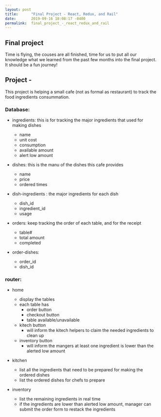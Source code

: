 ```yaml
---
layout: post
title:      "Final Project - React, Redux, and Rail"
date:       2019-09-16 18:08:17 -0400
permalink:  final_project_-_react_redux_and_rail
---
```



## Final project
Time is flying, the couses are all finished, time for us to put all our knowledge what we learned from the past few months into the final project. It should be a fun journey!

## Project - 
This project is helping a small cafe (not as formal as restaurant) to track the food ingredients consummation.
### Database:
- ingredients: this is for tracking the major ingredients that used for making dishes       
     - name     
     - unit cost     
     - consumption
     - available amount    
     - alert low amount    

- dishes: this is the manu of the dishes this cafe provides        
     - name    
     - price  
     - ordered times    
 
- dish-ingredients : the major ingredients for each dish  
     - dish_id    
     - ingredient_id    
     - usage    
  
- orders: keep tracking the order of each table, and for the receipt  
     - table#    
     - total amount    
     - completed   

- order-dishes:    
    - order_id   
    - dish_id
		
		
		
 
### router:
- home
   -  display the tables  
   -  each table has  
       -  order button
       -  checkout button
       -  table available/unavailable  
   - kitech button  
      - will inform the kitech helpers to claim the needed ingredients to clean up  
   - inventory button  
      - will inform the mangers at least one ingredient is lower than the alerted low amount 
      
 
- kitchen  
   - list all the ingredients that need to be prepared for making the ordered dishes  
   - list the ordered dishes for chefs to prepare  
 

- inventory
  - list the remaining ingredients in real time
  - if the ingredients are lower than alerted low amount, manager can submit the order form to restack the ingredients  
 
  
  


